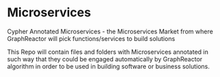 # Microservices
Cypher Annotated Microservices - the Microservices Market from where GraphReactor will pick functions/services to build solutions

This Repo will contain files and folders with Microservices annotated in such way that they could be engaged automatically by GraphReactor algorithm in order to be used in building software or business solutions.
